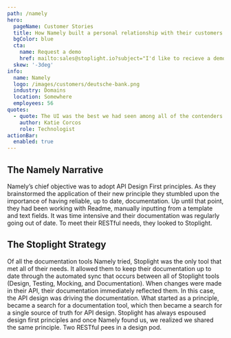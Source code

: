 ```yaml
---
path: /namely
hero:
  pageName: Customer Stories
  title: How Namely built a personal relationship with their customers across every touchpoint.
  bgColor: blue
  cta:
    name: Request a demo
    href: mailto:sales@stoplight.io?subject="I'd like to recieve a demo"
  skew: '-3deg'
info:
  name: Namely
  logo: /images/customers/deutsche-bank.png
  industry: Domains
  location: Somewhere
  employees: 56
quotes:
  - quote: The UI was the best we had seen among all of the contenders thus far when it came to the user experience, design, and customization.
    author: Katie Corcos
    role: Technologist
actionBar:
  enabled: true
---
```


## The Namely Narrative

Namely’s chief objective was to adopt API Design First principles. As they brainstormed the application of their new principle they stumbled upon the importance of having reliable, up to date, documentation. Up until that point, they had been working with Readme, manually inputting from a template and text fields. It was time intensive and their documentation was regularly going out of date. To meet their RESTful needs, they looked to Stoplight.

## The Stoplight Strategy

Of all the documentation tools Namely tried, Stoplight was the only tool that met all of their needs. It allowed them to keep their documentation up to date through the automated sync that occurs between all of Stoplight tools (Design, Testing, Mocking, and Documentation). When changes were made in their API, their documentation immediately reflected them. In this case, the API design was driving the documentation. What started as a principle, became a search for a documentation tool, which then became a search for a single source of truth for API design. Stoplight has always espoused design first principles and once Namely found us, we realized we shared the same principle. Two RESTful pees in a design pod.
